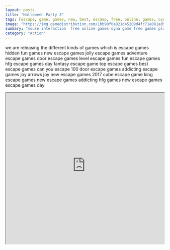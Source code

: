 ```yaml
---
layout: posts
title: "Halloween Party 3"
tags: [escape, game, games, new, best, escaep, free, online, games, oyna, game, free, games, play, play, games]
image: "https://img.gamedistribution.com/1bb98f0a821d45209d4fc71e081ad937.jpg"
summary: "mouse interaction  free online games oyna game free games play play games"
category: "Action"
---
```


we are releasing the different kinds of games which is escape games hidden fun games new escape games jolly escape games adventure escape games door escape games level escape games fun escape games hfg escape games day fantasy escape game top escape games best escape games can you escape 100 door escape games addicting escape games joy arrows joy new escape games 2017 cube escape game king escape games new escape games addicting hfg games new escape games escape games day

<iframe width="100%" height="480px;" src="https://flash.gamedistribution.com?game=1bb98f0a821d45209d4fc71e081ad937"></iframe>
